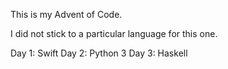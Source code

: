 This is my Advent of Code.

I did not stick to a particular language for this one.

Day 1: Swift
Day 2: Python 3
Day 3: Haskell

